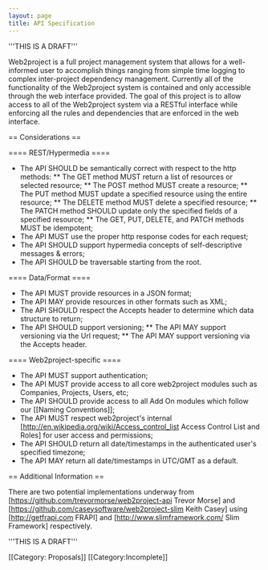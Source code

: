```yaml
---
layout: page
title: API Specification
---
```


'''THIS IS A DRAFT'''

Web2project is a full project management system that allows for a well-informed user to accomplish things ranging from simple time logging to complex inter-project dependency management. Currently all of the functionality of the Web2project system is contained and only accessible through the web interface provided. The goal of this project is to allow access to all of the Web2project system via a RESTful interface while enforcing all the rules and dependencies that are enforced in the web interface.

== Considerations ==

==== REST/Hypermedia ====

*  The API SHOULD be semantically correct with respect to the http methods:
**  The GET method MUST return a list of resources or selected resource;
**  The POST method MUST create a resource;
**  The PUT method MUST update a specified resource using the entire resource;
**  The DELETE method MUST delete a specified resource;
**  The PATCH method SHOULD update only the specified fields of a specified resource;
**  The GET, PUT, DELETE, and PATCH methods MUST be idempotent;
*  The API MUST use the proper http response codes for each request;
*  The API SHOULD support hypermedia concepts of self-descriptive messages & errors;
*  The API SHOULD be traversable starting from the root.

==== Data/Format ====

*  The API MUST provide resources in a JSON format;
*  The API MAY provide resources in other formats such as XML;
*  The API SHOULD respect the Accepts header to determine which data structure to return;
*  The API SHOULD support versioning;
**  The API MAY support versioning via the Url request;
**  The API MAY support versioning via the Accepts header.

==== Web2project-specific ====

*  The API MUST support authentication;
*  The API MUST provide access to all core web2project modules such as Companies, Projects, Users, etc;
*  The API SHOULD provide access to all Add On modules which follow our [[Naming Conventions]];
*  The API MUST respect web2project's internal [http://en.wikipedia.org/wiki/Access_control_list Access Control List and Roles] for user access and permissions;
*  The API SHOULD return all date/timestamps in the authenticated user's specified timezone;
*  The API MAY return all date/timestamps in UTC/GMT as a default.

== Additional Information ==

There are two potential implementations underway from [https://github.com/trevormorse/web2project-api Trevor Morse] and [https://github.com/caseysoftware/web2project-slim Keith Casey] using [http://getfrapi.com FRAPI] and [http://www.slimframework.com/ Slim Framework] respectively.


'''THIS IS A DRAFT'''

[[Category: Proposals]]
[[Category:Incomplete]]